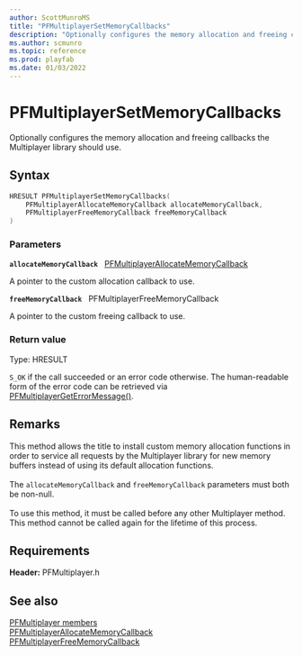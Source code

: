 ```yaml
---
author: ScottMunroMS
title: "PFMultiplayerSetMemoryCallbacks"
description: "Optionally configures the memory allocation and freeing callbacks the Multiplayer library should use."
ms.author: scmunro
ms.topic: reference
ms.prod: playfab
ms.date: 01/03/2022
---
```


# PFMultiplayerSetMemoryCallbacks  

Optionally configures the memory allocation and freeing callbacks the Multiplayer library should use.  

## Syntax  
  
```cpp
HRESULT PFMultiplayerSetMemoryCallbacks(  
    PFMultiplayerAllocateMemoryCallback allocateMemoryCallback,  
    PFMultiplayerFreeMemoryCallback freeMemoryCallback  
)  
```  
  
### Parameters  
  
**`allocateMemoryCallback`** &nbsp; [PFMultiplayerAllocateMemoryCallback](../callbacks/pfmultiplayerallocatememorycallback.md)  
  
A pointer to the custom allocation callback to use.  
  
**`freeMemoryCallback`** &nbsp; PFMultiplayerFreeMemoryCallback  
  
A pointer to the custom freeing callback to use.  
  
  
### Return value
Type: HRESULT
  
```S_OK``` if the call succeeded or an error code otherwise. The human-readable form of the error code can be retrieved via [PFMultiplayerGetErrorMessage()](pfmultiplayergeterrormessage.md).
  
## Remarks  
  
This method allows the title to install custom memory allocation functions in order to service all requests by the Multiplayer library for new memory buffers instead of using its default allocation functions. <br /><br /> The `allocateMemoryCallback` and `freeMemoryCallback` parameters must both be non-null.   <br /><br /> To use this method, it must be called before any other Multiplayer method. This method cannot be called again for the lifetime of this process.
  
## Requirements  
  
**Header:** PFMultiplayer.h
  
## See also  
[PFMultiplayer members](../pfmultiplayer_members.md)  
[PFMultiplayerAllocateMemoryCallback](../callbacks/pfmultiplayerallocatememorycallback.md)  
[PFMultiplayerFreeMemoryCallback](../callbacks/pfmultiplayerfreememorycallback.md)
  
  

